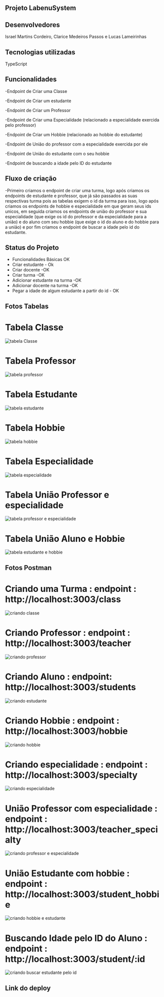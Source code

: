 

## Projeto LabenuSystem

## Desenvolvedores

Israel Martins Cordeiro, Clarice Medeiros Passos e Lucas Lameirinhas

## Tecnologias utilizadas

TypeScript 

## Funcionalidades

-Endpoint de Criar uma Classe

-Endpoint de Criar um estudante 

-Endpoint de Criar um Professor 

-Endpoint de Criar uma Especialidade (relacionado a especialidade exercida pelo professor)

-Endpoint de Criar um Hobbie (relacionado ao hobbie do estudante)

-Endpoint de União do professor com a especialidade exercida por ele 

-Endpoint de União do estudante com o seu hobbie

-Endpoint de buscando a idade pelo ID do estudante

## Fluxo de criação

-Primeiro criamos o endpoint de criar uma turma, logo após criamos os endpoints de estudante e professor, que já são passados as suas respectivas turma pois as tabelas exigem o id da turma para isso, logo após criamos os endpoints de hobbie e especialidade em que geram seus ids unicos, em seguida criamos os endpoints de união do professor e sua especialidade (que exige os id do professor e da especialidade para a união) e do aluno com seu hobbie (que exige o id do aluno e do hobbie para a união) e por fim criamos o endpoint de buscar a idade pelo id do estudante.


## Status do Projeto 
- Funcionalidades Básicas OK
- Criar estudante - Ok
- Criar docente -OK
- Criar turma -OK
- Adicionar estudante na turma -OK
- Adicionar docente na turma -OK
- Pegar a idade de algum estudante a partir do id - OK

## Fotos Tabelas

# Tabela Classe 
![tabela Classe](https://user-images.githubusercontent.com/85313042/136660818-4b0ea293-1f88-4511-b1f8-775ba20bd641.png)


# Tabela Professor 
![tabela professor](https://user-images.githubusercontent.com/85313042/136660837-fd193b44-5f99-4c72-90fe-b596b7852762.png)


# Tabela Estudante 
![tabela estudante](https://user-images.githubusercontent.com/85313042/136660862-9e6d257e-4f19-4f8c-8de0-258c71ba76d9.png)


# Tabela Hobbie 
![tabela hobbie](https://user-images.githubusercontent.com/85313042/136660890-bc8de22c-b64c-4a41-83eb-c1164d124141.png)


# Tabela Especialidade 
![tabela especialidade](https://user-images.githubusercontent.com/85313042/136660906-2e479978-5a21-4bdc-96c4-9eb0ea3ae1ff.png)


# Tabela União Professor e especialidade 
![tabela professor e especialidade](https://user-images.githubusercontent.com/85313042/136660933-5151555b-eca2-4836-a378-6d46d52cb251.png)


# Tabela União Aluno e Hobbie 
![tabela estudante e hobbie](https://user-images.githubusercontent.com/85313042/136660955-b6a5bf48-f470-498f-94a1-7251b509e654.png)




## Fotos Postman 


# Criando uma Turma : endpoint : http://localhost:3003/class
![criando classe](https://user-images.githubusercontent.com/85313042/136660171-b8d23e45-8743-4af6-bda3-e5d427ce4b3c.png)



# Criando Professor : endpoint : http://localhost:3003/teacher
![criando professor](https://user-images.githubusercontent.com/85313042/136660280-a2d87dea-7cc3-4f96-8cea-65f6848cf952.png)


# Criando Aluno : endpoint: http://localhost:3003/students
![criando estudante](https://user-images.githubusercontent.com/85313042/136660325-f47f6b8b-e296-42f1-afc6-3d7d6a32a209.png)


# Criando Hobbie : endpoint : http://localhost:3003/hobbie
![criando hobbie](https://user-images.githubusercontent.com/85313042/136660361-d18c3fdb-fc37-41f7-a782-3dab91b437a7.png)


# Criando especialidade : endpoint : http://localhost:3003/specialty
![criando especialidade](https://user-images.githubusercontent.com/85313042/136660384-a048b2fd-1f2a-445b-8788-ad8eb1d835d4.png)


# União Professor com especialidade : endpoint : http://localhost:3003/teacher_specialty
![criando professor e especialidade](https://user-images.githubusercontent.com/85313042/136660437-f616d58d-8865-4a12-9979-311b41800d09.png)


# União Estudante com hobbie : endpoint : http://localhost:3003/student_hobbie
![criando hobbie e estudante](https://user-images.githubusercontent.com/85313042/136660481-2d427d50-690d-4fd4-8965-646b827c75c3.png)


# Buscando Idade pelo ID do Aluno : endpoint : http://localhost:3003/student/:id
![criando buscar estudante pelo id](https://user-images.githubusercontent.com/85313042/136660505-c596837e-3931-4af3-a284-e40d4283a86d.png)




## Link do deploy
